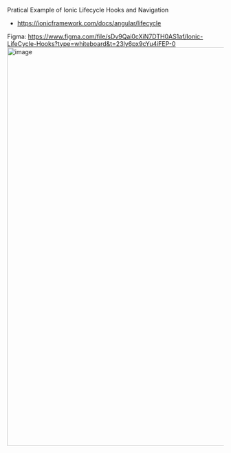 Pratical Example of Ionic Lifecycle Hooks and Navigation 
- https://ionicframework.com/docs/angular/lifecycle


Figma: https://www.figma.com/file/sDv9Qai0cXiN7DTH0AS1af/Ionic-LifeCycle-Hooks?type=whiteboard&t=23ly6px9cYu4iFEP-0
<img width="929" alt="image" src="https://github.com/kpedrok/ionic-poc/assets/43593052/165d204e-655b-4e01-86b5-b15ac081bd70">
